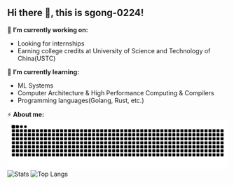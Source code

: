## Hi there 👋, this is sgong-0224!

🔭 **I’m currently working on:**
- Looking for internships
- Earning college credits at University of Science and Technology of China(USTC)

🌱 **I’m currently learning:**
- ML Systems
- Computer Architecture & High Performance Computing & Compilers
- Programming languages(Golang, Rust, etc.)

⚡ **About me:**
![Contributions](https://github.com/sgong-0224/sgong-0224/blob/output/github-contribution-grid-snake.svg)
![Stats](https://github-readme-stats.vercel.app/api?username=sgong-0224&show_icons=true&bg_color=00000000&hide_rank=true&show_icons=true&include_all_commits=true)
![Top Langs](https://github-readme-stats.vercel.app/api/top-langs/?username=sgong-0224&layout=compact&langs_count=8)
